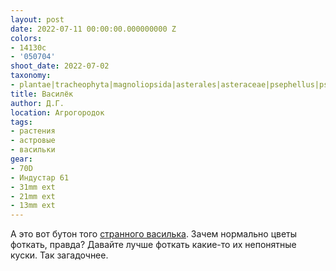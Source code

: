 ```yaml
---
layout: post
date: 2022-07-11 00:00:00.000000000 Z
colors:
- 14130c
- '050704'
shoot_date: 2022-07-02
taxonomy:
- plantae|tracheophyta|magnoliopsida|asterales|asteraceae|psephellus|psephellus dealbatus
title: Василёк
author: Д.Г.
location: Агрогородок
tags:
- растения
- астровые
- васильки
gear:
- 70D
- Индустар 61
- 31mm ext
- 21mm ext
- 13mm ext
---
```

А это вот бутон того [странного василька](https://www.dxfoto.ru/2022/07/02.html). Зачем нормально цветы фоткать, правда? Давайте лучше фоткать какие-то их непонятные куски. Так загадочнее.

